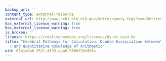 ```yaml
---
backup_url: ''
content_type: external-resource
external_url: http://www.ncbi.nlm.nih.gov/entrez/query.fcgi?cmd=Retrieve&db=PubMed&dopt=Citation&list_uids=9220256
has_external_licence_warning: true
has_external_license_warning: true
is_broken: ''
license: https://creativecommons.org/licenses/by-nc-sa/4.0/
title: "Cerebral Pathways for Calculation: Double Dissociation Between\_Rote Verbal\
  \ and Quantitative Knowledge of Arithmetic"
uid: 05a1a8a6-3521-4193-aaa8-558bf2bfd18a
---
```

